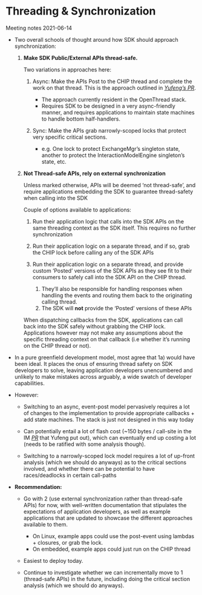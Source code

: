 # Threading & Synchronization

Meeting notes 2021-06-14

-   Two overall schools of thought around how SDK should approach
    synchronization:

    1.  **Make SDK Public/External APIs thread-safe.**

        Two variations in approaches here:

        1.  Async: Make the APIs Post to the CHIP thread and complete the work
            on that thread. This is the approach outlined in
            [_Yufeng’s PR_](https://github.com/project-chip/connectedhomeip/pull/7117).

            -   The approach currently resident in the OpenThread stack.
            -   Requires SDK to be designed in a very async-friendly manner, and
                requires applications to maintain state machines to handle
                bottom half-handlers.

        2.  Sync: Make the APIs grab narrowly-scoped locks that protect very
            specific critical sections.

            -   e.g. One lock to protect ExchangeMgr’s singleton state, another
                to protect the InteractionModelEngine singleton’s state, etc.

    2.  **Not Thread-safe APIs, rely on external synchronization**

        Unless marked otherwise, APIs will be deemed ‘not thread-safe’, and
        require applications embedding the SDK to guarantee thread-safety when
        calling into the SDK

        Couple of options available to applications:

        1.  Run their application logic that calls into the SDK APIs on the same
            threading context as the SDK itself. This requires no further
            synchronization

        2.  Run their application logic on a separate thread, and if so, grab
            the CHIP lock before calling any of the SDK APIs

        3.  Run their application logic on a separate thread, and provide custom
            ‘Posted’ versions of the SDK APIs as they see fit to their consumers
            to safely call into the SDK API on the CHIP thread.

            1.  They’ll also be responsible for handling responses when handling
                the events and routing them back to the originating calling
                thread.
            2.  The SDK will **not** provide the ‘Posted’ versions of these APIs

        When dispatching callbacks from the SDK, applications can call back into
        the SDK safely without grabbing the CHIP lock. Applications however may
        not make any assumptions about the specific threading context on that
        callback (i.e whether it’s running on the CHIP thread or not).

-   In a pure greenfield development model, most agree that 1a) would have been
    ideal. It places the onus of ensuring thread safety on SDK developers to
    solve, leaving application developers unencumbered and unlikely to make
    mistakes across arguably, a wide swatch of developer capabilities.

-   However:

    -   Switching to an async, event-post model pervasively requires a lot of
        changes to the implementation to provide appropriate callbacks + add
        state machines. The stack is just not designed in this way today

    -   Can potentially entail a lot of flash cost (\~150 bytes / call-site in
        the IM
        [_PR_](https://github.com/project-chip/connectedhomeip/pull/7117#issuecomment-849999350)
        that Yufeng put out), which can eventually end up costing a lot (needs
        to be ratified with some analysis though).

    -   Switching to a narrowly-scoped lock model requires a lot of up-front
        analysis (which we should do anyways) as to the critical sections
        involved, and whether there can be potential to have races/deadlocks in
        certain call-paths

-   **Recommendation:**

    -   Go with 2 (use external synchronization rather than thread-safe APIs)
        for now, with well-written documentation that stipulates the
        expectations of application developers, as well as example applications
        that are updated to showcase the different approaches available to them.

        -   On Linux, example apps could use the post-event using lambdas +
            closures, or grab the lock.
        -   On embedded, example apps could just run on the CHIP thread

    -   Easiest to deploy today.

    -   Continue to investigate whether we can incrementally move to 1
        (thread-safe APIs) in the future, including doing the critical section
        analysis (which we should do anyways).
